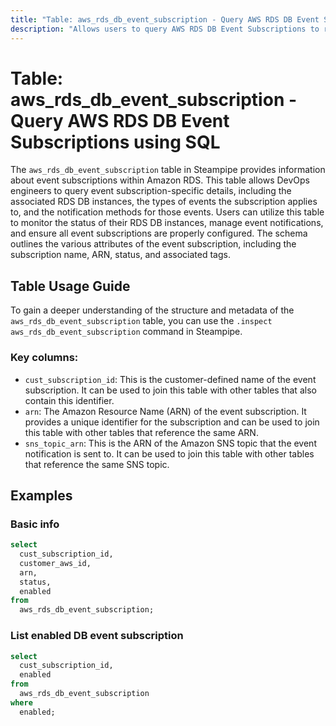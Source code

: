 ```yaml
---
title: "Table: aws_rds_db_event_subscription - Query AWS RDS DB Event Subscriptions using SQL"
description: "Allows users to query AWS RDS DB Event Subscriptions to retrieve information about all event subscriptions for RDS DB instances."
---
```


# Table: aws_rds_db_event_subscription - Query AWS RDS DB Event Subscriptions using SQL

The `aws_rds_db_event_subscription` table in Steampipe provides information about event subscriptions within Amazon RDS. This table allows DevOps engineers to query event subscription-specific details, including the associated RDS DB instances, the types of events the subscription applies to, and the notification methods for those events. Users can utilize this table to monitor the status of their RDS DB instances, manage event notifications, and ensure all event subscriptions are properly configured. The schema outlines the various attributes of the event subscription, including the subscription name, ARN, status, and associated tags.

## Table Usage Guide

To gain a deeper understanding of the structure and metadata of the `aws_rds_db_event_subscription` table, you can use the `.inspect aws_rds_db_event_subscription` command in Steampipe.

### Key columns:

- `cust_subscription_id`: This is the customer-defined name of the event subscription. It can be used to join this table with other tables that also contain this identifier.
- `arn`: The Amazon Resource Name (ARN) of the event subscription. It provides a unique identifier for the subscription and can be used to join this table with other tables that reference the same ARN.
- `sns_topic_arn`: This is the ARN of the Amazon SNS topic that the event notification is sent to. It can be used to join this table with other tables that reference the same SNS topic.

## Examples

### Basic info

```sql
select
  cust_subscription_id,
  customer_aws_id,
  arn,
  status,
  enabled
from
  aws_rds_db_event_subscription;
```

### List enabled DB event subscription

```sql
select
  cust_subscription_id,
  enabled
from
  aws_rds_db_event_subscription
where
  enabled;
```